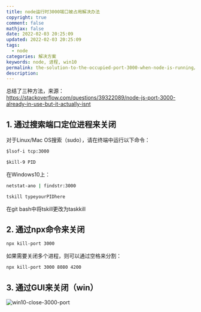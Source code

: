 ```yaml
---
title: node运行时3000端口被占用解决办法
copyright: true
comment: false
mathjax: false
date: 2022-02-03 20:25:09
updated: 2022-02-03 20:25:09
tags:
  - node
categories: 解决方案
keywords: node, 进程, win10
permalink: the-solution-to-the-occupied-port-3000-when-node-is-running/
description:
---
```

总结了三种方法，来源：<https://stackoverflow.com/questions/39322089/node-js-port-3000-already-in-use-but-it-actually-isnt>

<!-- more -->
## 1. 通过搜索端口定位进程来关闭

对于Linux/Mac OS搜索（sudo），请在终端中运行以下命令：

```txt
$lsof-i tcp:3000

$kill-9 PID
```

在Windows10上：

```bash
netstat-ano | findstr:3000

tskill typeyourPIDhere
```

在git bash中将tskill更改为taskkill

## 2. 通过npx命令来关闭

```bash
npx kill-port 3000
```

如果需要关闭多个进程，则可以通过空格来分割：

```bash
npx kill-port 3000 8080 4200
```

## 3. 通过GUI来关闭（win）

![win10-close-3000-port](https://cdn.zyha.cn/blog/win10-close-3000-port.png?x-oss-process=style/blog)
